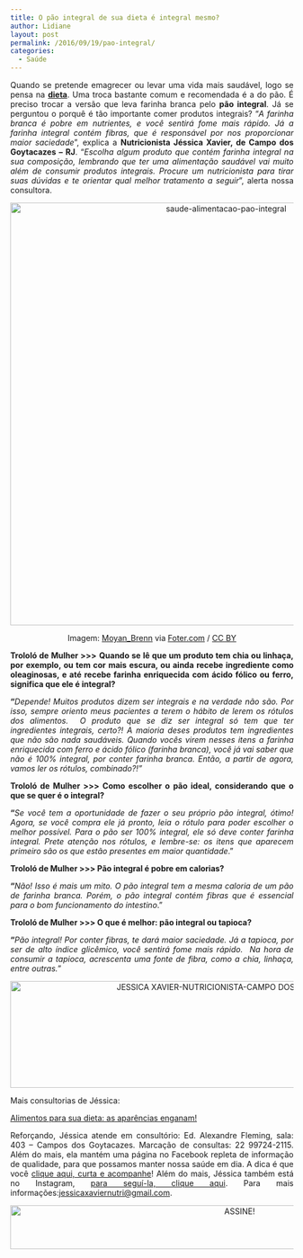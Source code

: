 ```yaml
---
title: O pão integral de sua dieta é integral mesmo?
author: Lidiane
layout: post
permalink: /2016/09/19/pao-integral/
categories:
  - Saúde
---
```

<p align="justify">
  Quando se pretende emagrecer ou levar uma vida mais saudável, logo se pensa na <strong><a href="http://www.trololodemulher.com.br/2016/08/09/dieta-3/" target="_blank" rel="noopener noreferrer">dieta</a></strong>. Uma troca bastante comum e recomendada é a do pão. É preciso trocar a versão que leva farinha branca pelo <strong>pão integral</strong>. Já se perguntou o porquê é tão importante comer produtos integrais? “<em>A farinha branca é pobre em nutrientes, e você sentirá fome mais rápido. Já a farinha integral contém fibras, que é responsável por nos proporcionar maior saciedade</em>”, explica a <strong>Nutricionista Jéssica Xavier, de Campo dos Goytacazes – RJ</strong>. “<em>Escolha algum produto que contém farinha integral na sua composição, lembrando que ter uma alimentação saudável vai muito além de consumir produtos integrais. Procure um nutricionista para tirar suas dúvidas e te orientar qual melhor tratamento a seguir</em>”, alerta nossa consultora.
</p>

<p align="center">
  <img class="alignnone size-full wp-image-12949" src="https://www.trololodemulher.com.br/2016/09/SAUDE-ALIMENTACAO-PAO-INTEGRAL.jpg" alt="saude-alimentacao-pao-integral" width="752" height="752" />
</p>

<p align="center">
  Imagem: <a href="http://www.flickr.com/photos/28145073@N08/" target="_blank" rel="noopener noreferrer">Moyan_Brenn</a> via <a href="http://foter.com/" target="_blank" rel="noopener noreferrer">Foter.com</a> / <a href="http://creativecommons.org/licenses/by/2.0/" target="_blank" rel="noopener noreferrer">CC BY</a>
</p>

<p align="justify">
  <strong>Trololó de Mulher >>></strong> <b>Quando se lê que um produto tem chia ou linhaça, por exemplo, ou tem cor mais escura, ou ainda recebe ingrediente como oleaginosas, e até recebe farinha enriquecida com ácido fólico ou ferro, significa que ele é integral?</b>
</p>

<p align="justify">
  <strong>“</strong><em>Depende! Muitos produtos dizem ser integrais e na verdade não são. Por isso, sempre oriento meus pacientes a terem o hábito de lerem os rótulos dos alimentos.  O produto que se diz ser integral só tem que ter ingredientes integrais, certo?! A maioria deses produtos tem ingredientes que não são nada saudáveis. Quando vocês virem nesses itens a farinha enriquecida com ferro e ácido fólico (farinha branca), você já vai saber que não é 100% integral, por conter farinha branca. Então, a partir de agora, vamos ler os rótulos, combinado?!”</em>
</p>

<p align="justify">
  <strong>Trololó de Mulher >>> Como escolher o pão ideal, considerando que o que se quer é o integral?</strong>
</p>

<p align="justify">
  <strong>“</strong><em>Se você tem a oportunidade de fazer o seu próprio pão integral, ótimo! Agora, se você compra ele já pronto, leia o rótulo para poder escolher o melhor possível. Para o pão ser 100% integral, ele só deve conter farinha integral. Prete atenção nos rótulos, e lembre-se: os itens que aparecem primeiro são os que estão presentes em maior quantidade</em>.”
</p>

<p align="justify">
  <strong>Trololó de Mulher >>> Pão integral é pobre em calorias?</strong>
</p>

<p align="justify">
  <strong>“</strong><em>Não! Isso é mais um mito. O pão integral tem a mesma caloria de um pão de farinha branca. Porém, o pão integral contém fibras que é essencial para o bom funcionamento do intestino</em>.”
</p>

<p align="justify">
  <strong>Trololó de Mulher >>> O que é melhor: pão integral ou tapioca?</strong>
</p>

<p align="justify">
  <strong>“</strong><em>Pão integral! Por conter fibras, te dará maior saciedade. Já a tapioca, por ser de alto índice glicêmico, você sentirá fome mais rápido.  Na hora de consumir a tapioca, acrescenta uma fonte de fibra, como a chia, linhaça, entre outras.</em>”
</p>

<p align="center">
  <img class="alignnone size-full wp-image-12762" src="https://www.trololodemulher.com.br/2016/08/JESSICA-XAVIER-NUTRICIONISTA-CAMPO-DOS-GOYTACAZES-RJ.jpg" alt="JESSICA XAVIER-NUTRICIONISTA-CAMPO DOS GOYTACAZES-RJ" width="800" height="190" />
</p>

<p align="justify">
  Mais consultorias de Jéssica:
</p>

<p align="justify">
  <a href="http://www.trololodemulher.com.br/2016/08/09/dieta-3/" target="_blank" rel="noopener noreferrer">Alimentos para sua dieta: as aparências enganam!</a>
</p>

<p align="justify">
  Reforçando, Jéssica atende em consultório: Ed. Alexandre Fleming, sala: 403 – Campos dos Goytacazes. Marcação de consultas: 22 99724-2115. Além do mais, ela mantém uma página no Facebook repleta de informação de qualidade, para que possamos manter nossa saúde em dia. A dica é que você <a href="https://www.facebook.com/jessicaxaviernutricionista/home" target="_blank" rel="noopener noreferrer">clique aqui, curta e acompanhe</a>! Além do mais, Jéssica também está no Instagram, <a href="https://www.instagram.com/jessicaxaviernutri/" target="_blank" rel="noopener noreferrer">para seguí-la, clique aqui</a>. Para mais informações:<a href="mailto:jessicaxaviernutri@gmail.com">jessicaxaviernutri@gmail.com</a>.
</p>

<p align="center">
  <a href="http://feedburner.google.com/fb/a/mailverify?uri=blogBichaFemea&loc=en_US" target="_blank" rel="noopener noreferrer"><img class="alignnone size-full wp-image-10439" src="https://www.trololodemulher.com.br/2014/09/ASSINE.png" alt="ASSINE!" width="800" height="78" /></a>
</p>

<p align="justify">